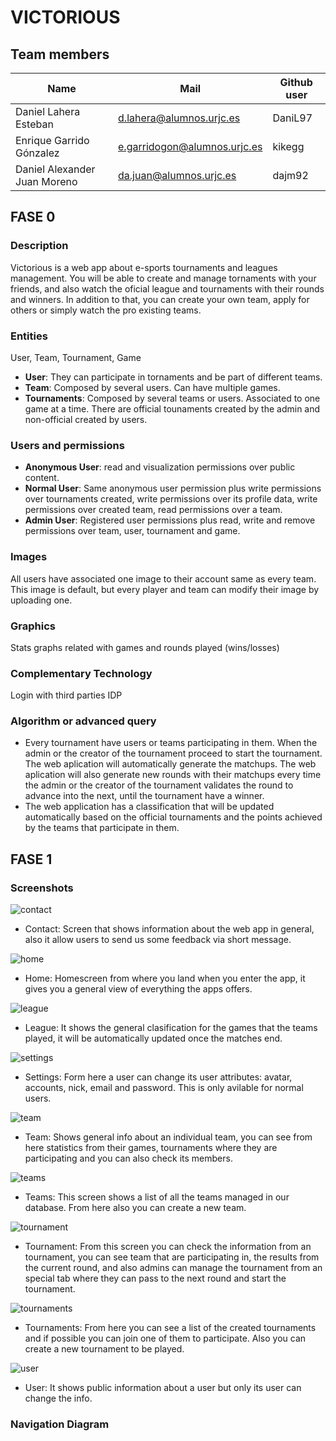 # VICTORIOUS

## Team members

| Name | Mail | Github user|
|--------|--------|------------|
|Daniel Lahera Esteban| d.lahera@alumnos.urjc.es | DaniL97 |
|Enrique Garrido Gónzalez | e.garridogon@alumnos.urjc.es | kikegg |
|Daniel Alexander Juan Moreno | da.juan@alumnos.urjc.es | dajm92 |

## FASE 0

### Description

Victorious is a web app about e-sports tournaments and leagues management. You will be able to create and manage tornaments with your friends, and also watch the oficial league and tournaments with their rounds and winners.
In addition to that, you can create your own team, apply for others or simply watch the pro existing teams.

### Entities

User, Team, Tournament, Game

* **User**: They can participate in tornaments and be part of different teams.
* **Team**: Composed by several users. Can have multiple games.
* **Tournaments**: Composed by several teams or users. Associated to one game at a time. There are official tounaments created by the admin and non-official created by users.

### Users and permissions

* **Anonymous User**: read and visualization permissions over public content. 
* **Normal User**: Same anonymous user permission plus write permissions over tournaments created, write permissions over its profile data, write permissions over created team, read permissions over a team.
* **Admin User**: Registered user permissions plus read, write and remove permissions over team, user, tournament and game. 

### Images

All users have associated one image to their account same as every team. This image is default, but every player and team can modify their image by uploading one.

### Graphics

Stats graphs related with games and rounds played (wins/losses) 

### Complementary Technology

Login with third parties IDP

### Algorithm or advanced query

- Every tournament have users or teams participating in them. When the admin or the creator of the tournament proceed to start the tournament. The web aplication will automatically generate the matchups.
The web aplication will also generate new rounds with their matchups every time the admin or the creator of the tournament validates the round to advance into the next, until the tournament have a winner.
- The web application has a classification that will be updated automatically based on the official tournaments and the points achieved by the teams that participate in them. 

## FASE 1

### Screenshots

![contact](Screenshots/Contact.jpg)
- Contact: Screen that shows information about the web app in general, also it allow users to send us some feedback via short message.

![home](Screenshots/Home.jpg)
- Home: Homescreen from where you land when you enter the app, it gives you a general view of everything the apps offers.

![league](Screenshots/League.jpg)
- League: It shows the general clasification for the games that the teams played, it will be automatically updated once the matches end.

![settings](Screenshots/Settings.jpg)
- Settings: Form here a user can change its user attributes: avatar, accounts, nick, email and password. This is only avilable for normal users.

![team](Screenshots/Team.jpg)
- Team: Shows general info about an individual team, you can see from here statistics from their games, tournaments where they are participating and you can also check its members.

![teams](Screenshots/Teams.jpg)
- Teams: This screen shows a list of all the teams managed in our database. From here also you can create a new team.

![tournament](Screenshots/Tournament.jpg)
- Tournament: From this screen you can check the information from an tournament, you can see team that are participating in, the results from the current round, and also admins can manage the tournament from an special tab where they can pass to the next round and start the tournament.

![tournaments](Screenshots/Tournaments.jpg)
- Tournaments: From here you can see a list of the created tournaments and if possible you can join one of them to participate. Also you can create a new tournament to be played.

![user](Screenshots/User.jpg)
- User: It shows public information about a user but only its user can change the info.

### Navigation Diagram

